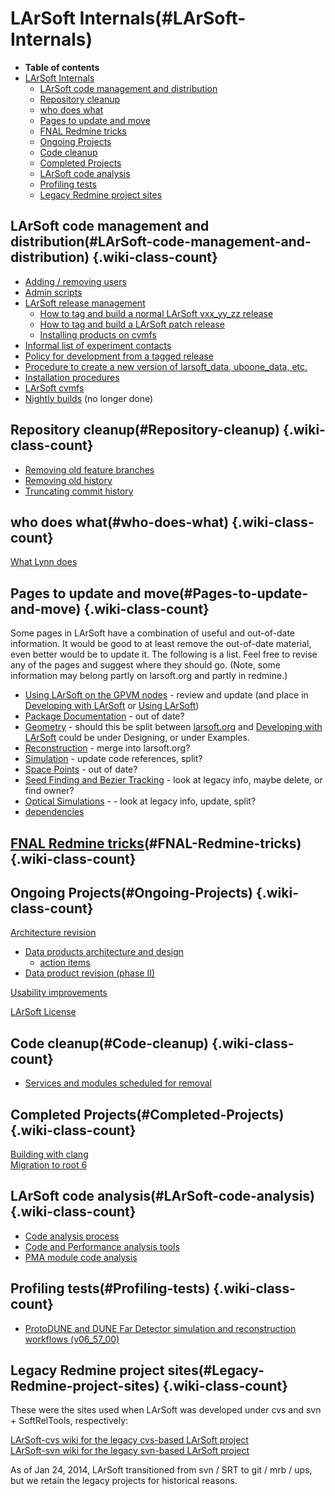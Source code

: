 LArSoft Internals(#LArSoft-Internals)
========================================

-   **Table of contents**
-   [LArSoft Internals](#LArSoft-Internals)
    -   [LArSoft code management and distribution](#LArSoft-code-management-and-distribution)
    -   [Repository cleanup](#Repository-cleanup)
    -   [who does what](#who-does-what)
    -   [Pages to update and move](#Pages-to-update-and-move)
    -   [FNAL Redmine tricks](#FNAL-Redmine-tricks)
    -   [Ongoing Projects](#Ongoing-Projects)
    -   [Code cleanup](#Code-cleanup)
    -   [Completed Projects](#Completed-Projects)
    -   [LArSoft code analysis](#LArSoft-code-analysis)
    -   [Profiling tests](#Profiling-tests)
    -   [Legacy Redmine project sites](#Legacy-Redmine-project-sites)

LArSoft code management and distribution(#LArSoft-code-management-and-distribution) {.wiki-class-count}
--------------------------------------------------------------------------------------

-   [Adding / removing users](Adding__removing_users)
-   [Admin scripts](Admin_scripts)
-   [LArSoft release management](LArSoft_release_management)
    -   [How to tag and build a normal LArSoft vxx\_yy\_zz release](How_to_tag_and_build_a_LArSoft_vx_yy_zz_release)
    -   [How to tag and build a LArSoft patch release](How_to_tag_and_build_a_LArSoft_patch_release)
    -   [Installing products on cvmfs](Installing_products_on_cvmfs)
-   [Informal list of experiment contacts](Informal_list_of_experiment_contacts)
-   [Policy for development from a tagged release](Policy_for_development_from_a_tagged_release)
-   [Procedure to create a new version of larsoft\_data, uboone\_data, etc.](Procedure_to_create_a_new_version_of_larsoft_data)
-   [Installation procedures](Installation_procedures)
-   [LArSoft cvmfs](LArSoft_cvmfs)
-   [Nightly builds](Nightly_builds) (no longer done)

Repository cleanup(#Repository-cleanup) {.wiki-class-count}
------------------------------------------

-   [Removing old feature branches](Removing_old_feature_branches)
-   [Removing old history](Removing_old_history)
-   [Truncating commit history](Truncating_commit_history)

who does what(#who-does-what) {.wiki-class-count}
--------------------------------

[What Lynn does](What_Lynn_does)

Pages to update and move(#Pages-to-update-and-move) {.wiki-class-count}
------------------------------------------------------

Some pages in LArSoft have a combination of useful and out-of-date information. It would be good to at least remove the out-of-date material, even better would be to update it. The following is a list. Feel free to revise any of the pages and suggest where they should go. (Note, some information may belong partly on larsoft.org and partly in redmine.)

-   [Using LArSoft on the GPVM nodes](Using_LArSoft_on_the_GPVM_nodes) - review and update (and place in [Developing with LArSoft](Developing_with_LArSoft) or [Using LArSoft](Using_LArSoft))
-   [Package Documentation](Package_Documentation) - out of date?
-   [Geometry](Geometry) - should this be split between [larsoft.org](http://larsoft.org/important-concepts-in-larsoft/geometry/) and [Developing with LArSoft](Developing_with_LArSoft) could be under Designing, or under Examples.
-   [Reconstruction](Reconstruction) - merge into larsoft.org?
-   [Simulation](Simulation) - update code references, split?
-   [Space Points](Space_Points) - out of date?
-   [Seed Finding and Bezier Tracking](/redmine/projects/larsoftsvn/wiki/Seed_Finding_and_Bezier_Tracking) - look at legacy info, maybe delete, or find owner?
-   [Optical Simulations](/redmine/projects/larsoftsvn/wiki/Optical_Simulations) - - look at legacy info, update, split?
-   [dependencies](Dependencies)

[FNAL Redmine tricks](FNAL_Redmine_tricks)(#FNAL-Redmine-tricks) {.wiki-class-count}
--------------------------------------------------------------------------------------------------

Ongoing Projects(#Ongoing-Projects) {.wiki-class-count}
--------------------------------------

[Architecture revision](Architecture_revision)

-   [Data products architecture and design](Data_products_architecture_and_design)
    -   [action items](DataProductsArchitectureActionItems)
-   [Data product revision (phase II)](Data_product_revision_(phase_II))

[Usability improvements](Usability_improvements)

[LArSoft License](LArSoft_License)

Code cleanup(#Code-cleanup) {.wiki-class-count}
------------------------------

-   [Services and modules scheduled for removal](Services_and_modules_scheduled_for_removal)

Completed Projects(#Completed-Projects) {.wiki-class-count}
------------------------------------------

[Building with clang](Building_with_clang)\
[Migration to root 6](Migration_to_root_6)

LArSoft code analysis(#LArSoft-code-analysis) {.wiki-class-count}
------------------------------------------------

-   [Code analysis process](https://cdcvs.fnal.govCode_analysis_process_and_tools)
-   [Code and Performance analysis tools](Code_and_Performance_analysis_tools)
-   [PMA module code analysis](PMA_module_code_analysis)

Profiling tests(#Profiling-tests) {.wiki-class-count}
------------------------------------

-   [ProtoDUNE and DUNE Far Detector simulation and reconstruction workflows (v06\_57\_00)](ProtoDUNE_and_DUNE_Far_Detector_simulation_and_reconstruction_workflows_(v06_57_00))

Legacy Redmine project sites(#Legacy-Redmine-project-sites) {.wiki-class-count}
--------------------------------------------------------------

These were the sites used when LArSoft was developed under cvs and svn + SoftRelTools, respectively:

[LArSoft-cvs wiki for the legacy cvs-based LArSoft project](/redmine/projects/larsoft-cvs/wiki)\
[LArSoft-svn wiki for the legacy svn-based LArSoft project](/redmine/projects/larsoftsvn/wiki)

As of Jan 24, 2014, LArSoft transitioned from svn / SRT to git / mrb / ups, but we retain the legacy projects for historical reasons.
